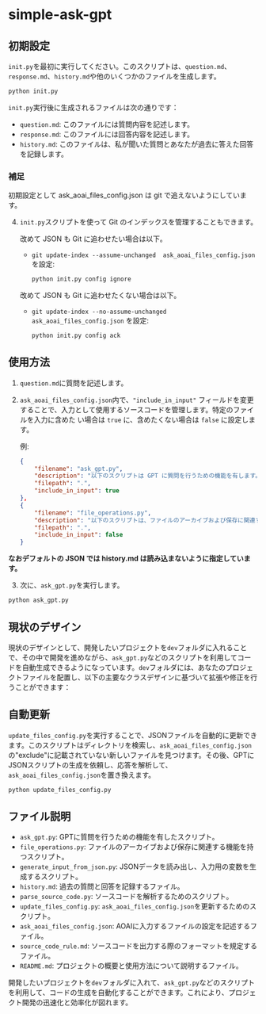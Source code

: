 # simple-ask-gpt

## 初期設定

`init.py`を最初に実行してください。このスクリプトは、`question.md`、`response.md`、`history.md`や他のいくつかのファイルを生成します。

```sh
python init.py
```

`init.py`実行後に生成されるファイルは次の通りです：
- `question.md`: このファイルには質問内容を記述します。
- `response.md`: このファイルには回答内容を記述します。
- `history.md`: このファイルは、私が聞いた質問とあなたが過去に答えた回答を記録します。

### 補足

初期設定として ask_aoai_files_config.json は git で追えないようにしています。

4. `init.py`スクリプトを使って Git のインデックスを管理することもできます。

    改めて JSON も Git に追わせたい場合は以下。
   * `git update-index --assume-unchanged  ask_aoai_files_config.json` を設定:
     ```sh
     python init.py config ignore
     ```

    改めて JSON も Git に追わせたくない場合は以下。
   * `git update-index --no-assume-unchanged  ask_aoai_files_config.json` を設定:
     ```sh
     python init.py config ack
     ```

## 使用方法

1. `question.md`に質問を記述します。
2. `ask_aoai_files_config.json`内で、`"include_in_input"` フィールドを変更することで、入力として使用するソースコードを管理します。特定のファイルを入力に含めた い場合は `true` に、含めたくない場合は `false` に設定します。

   例:
   ```json
   {
       "filename": "ask_gpt.py",
       "description": "以下のスクリプトは GPT に質問を行うための機能を有します。",
       "filepath": ".",
       "include_in_input": true
   },
   {
       "filename": "file_operations.py",
       "description": "以下のスクリプトは、ファイルのアーカイブおよび保存に関連する機能を有します。",
       "filepath": ".",
       "include_in_input": false
   }
   ```

**なおデフォルトの JSON では history.md は読み込まないように指定しています。**

3. 次に、`ask_gpt.py`を実行します。

```sh
python ask_gpt.py
```

## 現状のデザイン

現状のデザインとして、開発したいプロジェクトを`dev`フォルダに入れることで、その中で開発を進めながら、`ask_gpt.py`などのスクリプトを利用してコードを自動生成できるようになっています。`dev`フォルダには、あなたのプロジェクトファイルを配置し、以下の主要なクラスデザインに基づいて拡張や修正を行うことができます：

## 自動更新

`update_files_config.py`を実行することで、JSONファイルを自動的に更新できます。このスクリプトはディレクトリを検索し、`ask_aoai_files_config.json`の"exclude"に記載されていない新しいファイルを見つけます。その後、GPTにJSONスクリプトの生成を依頼し、応答を解析して、`ask_aoai_files_config.json`を置き換えます。

```sh
python update_files_config.py
```

## ファイル説明

- `ask_gpt.py`: GPTに質問を行うための機能を有したスクリプト。
- `file_operations.py`: ファイルのアーカイブおよび保存に関連する機能を持つスクリプト。
- `generate_input_from_json.py`: JSONデータを読み出し、入力用の変数を生成するスクリプト。
- `history.md`: 過去の質問と回答を記録するファイル。
- `parse_source_code.py`: ソースコードを解析するためのスクリプト。
- `update_files_config.py`: `ask_aoai_files_config.json`を更新するためのスクリプト。
- `ask_aoai_files_config.json`: AOAIに入力するファイルの設定を記述するファイル。
- `source_code_rule.md`: ソースコードを出力する際のフォーマットを規定するファイル。
- `README.md`: プロジェクトの概要と使用方法について説明するファイル。

開発したいプロジェクトを`dev`フォルダに入れて、`ask_gpt.py`などのスクリプトを利用して、コードの生成を自動化することができます。これにより、プロジェクト開発の迅速化と効率化が図れます。
```